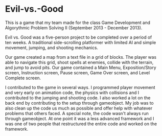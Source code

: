 Evil-vs.-Good
=============

This is a game that my team made for the class Game Development and Algorythmic Problem Solving II (September 2013 - December 2013).

Evil vs. Good was a five-person project to be completed over a period of ten weeks. A traditional side-scrolling 
platformer with limited AI and simple movement, jumping, and shooting mechanics. 

Our game created a map from a text file in a grid of blocks. The player was able to navigate this grid, shoot spells at enemies, collide with
the terrain, and jump to avoid pits. Our game contained a Main Menu, Exposition/Story screen, Instruction screen, Pause screen, Game Over 
screen, and Level Complete screen.
 
I contributed to the game in several ways. I programmed player movement and very early on animation code, the physics with collisions and I
contributed to the jumping and shooting code. I also worked a lot on the back end by contributing to the setup through 
gameobject. My job was to also clean up the code us much as possible and offer help with whatever problems that others faced. A special note, 
the code wasn't always run through gameobject. At one point it was a less advanced framework and I was one of two people that restructured
the entire code and worked on the framework.


